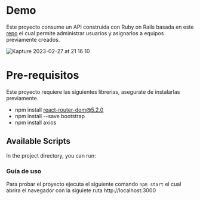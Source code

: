 # Demo
Este proyecto consume un API construida con Ruby on Rails basada en este [repo](https://github.com/LuisOsnet/demo) el cual permite administrar usuarios y asignarlos a equipos previamente creados.

![Kapture 2023-02-27 at 21 16 10](https://user-images.githubusercontent.com/47339360/221744790-32885b8d-c896-4efc-bec8-7dc0dce7a5e4.gif)


# Pre-requisitos

Este proyecto requiere las siguientes librerias, asegurate de instalarlas previamente.

- npm install react-router-dom@5.2.0
- npm install --save bootstrap
- npm install axios

## Available Scripts

In the project directory, you can run:

### Guía de uso

Para probar el proyecto ejecuta el siguiente comando `npm start` el cual abrira el navegador con la siguiete ruta http://localhost:3000


